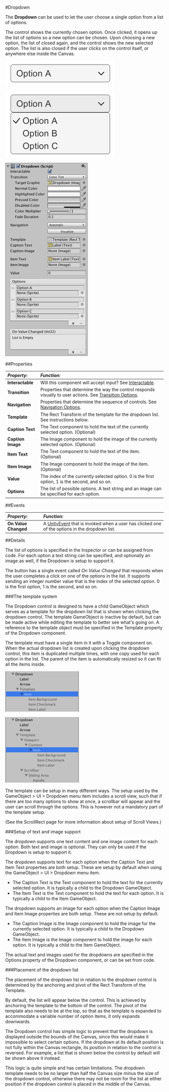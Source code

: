 #Dropdown

The __Dropdown__ can be used to let the user choose a single option from a list of options.

The control shows the currently chosen option. Once clicked, it opens up the list of options so a new option can be chosen. Upon choosing a new option, the list of closed again, and the control shows the new selected option. The list is also closed if the user clicks on the control itself, or anywhere else inside the Canvas.

![A Dropdown.](../uploads/Main/UI_DropdownExample.png)

![A Dropdown with its list of options open.](../uploads/Main/UI_DropdownExampleOpen.png)

![](../uploads/Main/UI_DropdownInspector.png)

##Properties

|**_Property:_** |**_Function:_** |
|:---|:---|
|__Interactable__ | Will this component will accept input? See [Interactable](script-Selectable). |
|__Transition__ | Properties that determine the way the control responds visually to user actions. See [Transition Options](script-SelectableTransition). |
|__Navigation__ | Properties that determine the sequence of controls. See [Navigation Options](script-SelectableNavigation).|
|__Template__ | The Rect Transform of the template for the dropdown list. See instructions below. |
|__Caption Text__ | The Text component to hold the text of the currently selected option. (Optional) |
|__Caption Image__ | The Image component to hold the image of the currently selected option. (Optional) |
|__Item Text__ | The Text component to hold the text of the item. (Optional) |
|__Item Image__ | The Image component to hold the image of the item. (Optional) |
|__Value__ | The index of the currently selected option. 0 is the first option, 1 is the second, and so on. |
|__Options__ | The list of possible options. A text string and an image can be specified for each option. |

##Events

|**_Property:_** |**_Function:_** |
|:---|:---|
|__On Value Changed__ | A [UnityEvent](UnityEvents) that is invoked when a user has clicked one of the options in the dropdown list. |


##Details

The list of options is specified in the Inspector or can be assigned from code. For each option a text string can be specified, and optionally an image as well, if the Dropdown is setup to support it.

The button has a single event called _On Value Changed_ that responds when the user completes a click on one of the options in the list. It supports sending an integer number value that is the index of the selected option. 0 is the first option, 1 is the second, and so on.


###The template system

The Dropdown control is designed to have a child GameObject which serves as a template for the dropdown list that is shown when clicking the dropdown control. The template GameObject is inactive by default, but can be made active while editing the template to better see what's going on. A reference to the template object must be specified in the Template property of the Dropdown component.

The template must have a single item in it with a Toggle component on. When the actual dropdown list is created upon clicking the dropdown control, this item is duplicated multiple times, with one copy used for each option in the list. The parent of the item is automatically resized so it can fit all the items inside.

![A simple dropdown setup where the item is an immediate child of the template.](../uploads/Main/UI_DropdownHierarchySimple.png)

![A more advanced dropdown setup that includes a scrollview that enables scrolling when there are many options in the list.](../uploads/Main/UI_DropdownHierarchyScrolling.png)

The template can be setup in many different ways. The setup used by the GameObject > UI > Dropdown menu item includes a scroll view, such that if there are too many options to show at once, a scrollbar will appear and the user can scroll through the options. This is however not a mandatory part of the template setup.

(See the ScrollRect page for more information about setup of Scroll Views.)


###Setup of text and image support

The dropdown supports one text content and one image content for each option. Both text and image is optional. They can only be used if the Dropdown is setup to support it.

The dropdown supports text for each option when the Caption Text and Item Text properties are both setup. These are setup by default when using the GameObject > UI > Dropdown menu item.

* The Caption Text is the Text component to hold the text for the currently selected option. It is typically a child to the Dropdown GameObject.
* The Item Text is the Text component to hold the text for each option. It is typically a child to the Item GameObject.

The dropdown supports an image for each option when the Caption Image and Item Image properties are both setup. These are not setup by default.

* The Caption Image is the Image component to hold the image for the currently selected option. It is typically a child to the Dropdown GameObject.
* The Item Image is the Image component to hold the image for each option. It is typically a child to the Item GameObject.

The actual text and images used for the dropdowns are specified in the Options property of the Dropdown component, or can be set from code.


###Placement of the dropdown list

The placement of the dropdown list in relation to the dropdown control is determined by the anchoring and pivot of the Rect Transform of the Template.

By default, the list will appear below the control. This is achieved by anchoring the template to the bottom of the control. The pivot of the template also needs to be at the top, so that as the template is expanded to accommodate a variable number of option items, it only expands downwards.

The Dropdown control has simple logic to prevent that the dropdown is displayed outside the bounds of the Canvas, since this would make it impossible to select certain options. If the dropdown at its default position is not fully within the Canvas rectangle, its position in relation to the control is reversed. For example, a list that is shown below the control by default will be shown above it instead.

This logic is quite simple and has certain limitations. The dropdown template needs to be no larger than half the Canvas size minus the size of the dropdown control, otherwise there may not be room for the list at either position if the dropdown control is placed in the middle of the Canvas.

